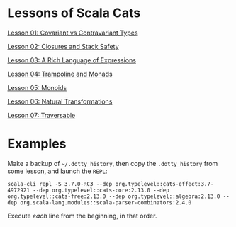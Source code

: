 Lessons of Scala Cats
=====================

[Lesson 01: Covariant vs Contravariant Types](https://github.com/sjbiaga/kittens/blob/main/covariant-1-contravariant/README.md)

[Lesson 02: Closures and Stack Safety](https://github.com/sjbiaga/kittens/blob/main/queens-1-native/README.md)

[Lesson 03: A Rich Language of Expressions](https://github.com/sjbiaga/kittens/blob/main/expr-01-trait/README.md)

[Lesson 04: Trampoline and Monads](https://github.com/sjbiaga/kittens/blob/main/queens-3-trampoline/README.md)

[Lesson 05: Monoids](https://github.com/sjbiaga/kittens/blob/main/monoid-1-option/README.md)

[Lesson 06: Natural Transformations](https://github.com/sjbiaga/kittens/blob/main/nat-2-trampoline/README.md)

[Lesson 07: Traversable](https://github.com/sjbiaga/kittens/blob/main/traverse-1-list/README.md)

Examples
========

Make a backup of `~/.dotty_history`, then copy the `.dotty_history` from some lesson, and launch the `REPL`:

    scala-cli repl -S 3.7.0-RC3 --dep org.typelevel::cats-effect:3.7-4972921 --dep org.typelevel::cats-core:2.13.0 --dep org.typelevel::cats-free:2.13.0 --dep org.typelevel::algebra:2.13.0 --dep org.scala-lang.modules::scala-parser-combinators:2.4.0

Execute _each_ line from the beginning, in that order.
